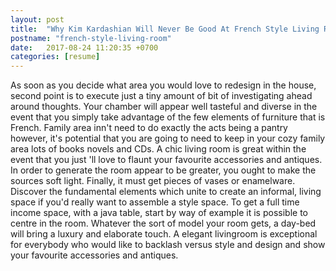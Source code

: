 ```yaml
---
layout: post
title:  "Why Kim Kardashian Will Never Be Good At French Style Living Room"
postname: "french-style-living-room"
date:   2017-08-24 11:20:35 +0700
categories: [resume]
---
```

As soon as you decide what area you would love to redesign in the house, second point is to execute just a tiny amount of bit of investigating ahead around thoughts. Your chamber will appear well tasteful and diverse in the event that you simply take advantage of the few elements of furniture that is French. Family area inn't need to do exactly the acts being a pantry however, it's potential that you are going to need to keep in your cozy family area lots of books novels and CDs. A chic living room is great within the event that you just 'll love to flaunt your favourite accessories and antiques. In order to generate the room appear to be greater, you ought to make the sources soft light. Finally, it must get pieces of vases or enamelware. Discover the fundamental elements which unite to create an informal, living space if you'd really want to assemble a style space. To get a full time income space, with a java table, start by way of example it is possible to centre in the room. Whatever the sort of model your room gets, a day-bed will bring a luxury and elaborate touch. A elegant livingroom is exceptional for everybody who would like to backlash versus style and design and show your favourite accessories and antiques.
